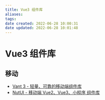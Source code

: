 ```yaml
---
title: Vue3 组件库
aliases: 
tags: 
date created: 2022-06-28 10:00:31
date updated: 2022-06-28 10:01:48
---
```


# Vue3 组件库

## 移动

- [Vant 3 - 轻量、可靠的移动端组件库](https://vant-contrib.gitee.io/vant/#/zh-CN#jie-shao)
- [NutUI - 移动端 Vue2、Vue3、小程序 组件库](https://nutui.jd.com/#/)

## 

